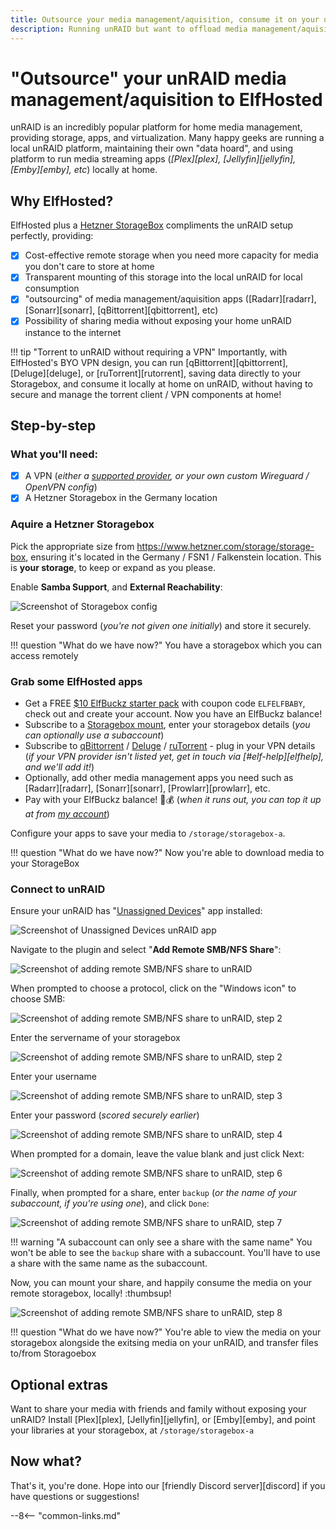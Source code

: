 ```yaml
---
title: Outsource your media management/aquisition, consume it on your unRAID
description: Running unRAID but want to offload media management/aquisition? Here's how to use ElfHosted, a Hetzner Storagebox, and UnRAID plugins to achieve this!
---
```

# "Outsource" your unRAID media management/aquisition to ElfHosted

unRAID is an incredibly popular platform for home media management, providing storage, apps, and virtualization. Many happy geeks are running a local unRAID platform, maintaining their own "data hoard", and using platform to run media streaming apps (*[Plex][plex], [Jellyfin][jellyfin], [Emby][emby], etc*) locally at home.

## Why ElfHosted?

ElfHosted plus a [Hetzner StorageBox]( https://www.hetzner.com/storage/storage-box) compliments the unRAID setup perfectly, providing:

* [x] Cost-effective remote storage when you need more capacity for media you don't care to store at home
* [x] Transparent mounting of this storage into the local unRAID for local consumption
* [x] "outsourcing" of media management/aquisition apps ([Radarr][radarr], [Sonarr][sonarr], [qBittorrent][qbittorrent], etc)
* [x] Possibility of sharing media without exposing your home unRAID instance to the internet

!!! tip "Torrent to unRAID without requiring a VPN"
    Importantly, with ElfHosted's BYO VPN design, you can run [qBittorrent][qbittorrent], [Deluge][deluge], or [ruTorrent][rutorrent], saving data directly to your Storagebox, and consume it locally at home on unRAID, without having to secure and manage the torrent client / VPN components at home!

## Step-by-step

### What you'll need:

* [x] A VPN (*either a [supported provider](https://github.com/qdm12/gluetun-wiki/tree/main/setup/providers), or your own custom Wireguard / OpenVPN config*)
* [x] A Hetzner Storagebox in the Germany location

### Aquire a Hetzner Storagebox

Pick the appropriate size from https://www.hetzner.com/storage/storage-box, ensuring it's located in the Germany / FSN1 / Falkenstein location. This is **your storage**, to keep or expand as you please.

Enable **Samba Support**, and **External Reachability**:

![Screenshot of Storagebox config](/images/guides/unraid-storagebox-1.png)

Reset your password (*you're not given one initially*) and store it securely.

!!! question "What do we have now?"
    You have a storagebox which you can access remotely

### Grab some ElfHosted apps

* Get a FREE [$10 ElfBuckz starter pack](https://store.elfhosted.com/product/elfbuckz-10-starter-pack/) with coupon code `ELFELFBABY`, check out and create your account. Now you have an ElfBuckz balance!
* Subscribe to a [Storagebox mount](https://store.elfhosted.com/product/hetzner-storagebox-mount/), enter your storagebox details (*you can optionally use a subaccount*)
* Subscribe to [qBittorrent](https://store.elfhosted.com/product/qbittorrent/) / [Deluge](https://store.elfhosted.com/product/deluge/) / [ruTorrent](https://store.elfhosted.com/product/rutorrent/) - plug in your VPN details (*if your VPN provider isn't listed yet, get in touch via [#elf-help][elfhelp], and we'll add it!*)
* Optionally, add other media management apps you need such as [Radarr][radarr], [Sonarr][sonarr], [Prowlarr][prowlarr], etc.
* Pay with your ElfBuckz balance! 🧝💰 (*when it runs out, you can top it up at from [my account](https://store.elfhosted.com/my-account/account-funds/)*)

Configure your apps to save your media to `/storage/storagebox-a`.

!!! question "What do we have now?"
    Now you're able to download media to your StorageBox

### Connect to unRAID

Ensure your unRAID has "[Unassigned Devices](https://github.com/dlandon/unassigned.devices)" app installed:

![Screenshot of Unassigned Devices unRAID app](/images/guides/unraid-storagebox-2.png)

Navigate to the plugin and select "**Add Remote SMB/NFS Share**":

![Screenshot of adding remote SMB/NFS share to unRAID](/images/guides/unraid-storagebox-3.png)

When prompted to choose a protocol, click on the "Windows icon" to choose SMB:

![Screenshot of adding remote SMB/NFS share to unRAID, step 2](/images/guides/unraid-storagebox-4.png)

Enter the servername of your storagebox 

![Screenshot of adding remote SMB/NFS share to unRAID, step 2](/images/guides/unraid-storagebox-5.png)

Enter your username

![Screenshot of adding remote SMB/NFS share to unRAID, step 3](/images/guides/unraid-storagebox-6.png)

Enter your password (*scored securely earlier*)

![Screenshot of adding remote SMB/NFS share to unRAID, step 4](/images/guides/unraid-storagebox-7.png)

When prompted for a domain, leave the value blank and just click Next:

![Screenshot of adding remote SMB/NFS share to unRAID, step 6](/images/guides/unraid-storagebox-8.png)

Finally, when prompted for a share, enter `backup` (*or the name of your subaccount, if you're using one*), and click `Done`:

![Screenshot of adding remote SMB/NFS share to unRAID, step 7](/images/guides/unraid-storagebox-9.png)

!!! warning "A subaccount can only see a share with the same name"
    You won't be able to see the `backup` share with a subaccount. You'll have to use a share with the same name as the subaccount.

Now, you can mount your share, and happily consume the media on your remote storagebox, locally! :thumbsup!

![Screenshot of adding remote SMB/NFS share to unRAID, step 8](/images/guides/unraid-storagebox-10.png)

!!! question "What do we have now?"
    You're able to view the media on your storagebox alongside the exitsing media on your unRAID, and transfer files to/from Storagoebox

## Optional extras

Want to share your media with friends and family without exposing your unRAID? Install [Plex][plex], [Jellyfin][jellyfin], or [Emby][emby], and point your libraries at your storagebox, at `/storage/storagebox-a`

## Now what?

That's it, you're done. Hope into our [friendly Discord server][discord] if you have questions or suggestions!

--8<-- "common-links.md"